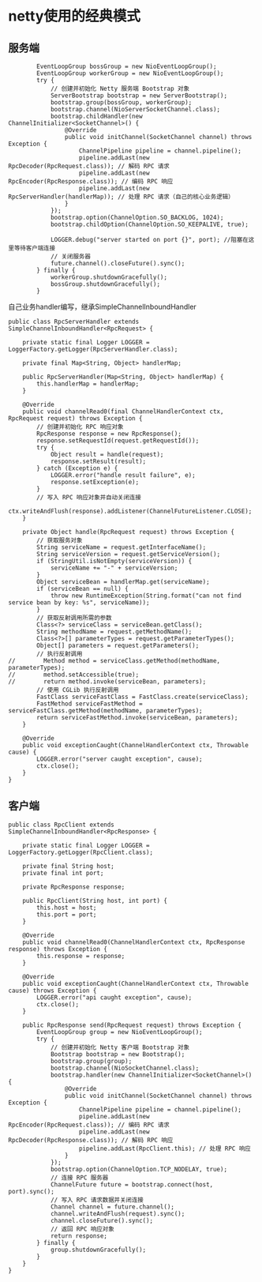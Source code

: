 # netty使用的经典模式


## 服务端

            EventLoopGroup bossGroup = new NioEventLoopGroup();
            EventLoopGroup workerGroup = new NioEventLoopGroup();
            try {
                // 创建并初始化 Netty 服务端 Bootstrap 对象
                ServerBootstrap bootstrap = new ServerBootstrap();
                bootstrap.group(bossGroup, workerGroup);
                bootstrap.channel(NioServerSocketChannel.class);
                bootstrap.childHandler(new ChannelInitializer<SocketChannel>() {
                    @Override
                    public void initChannel(SocketChannel channel) throws Exception {
                        ChannelPipeline pipeline = channel.pipeline();
                        pipeline.addLast(new RpcDecoder(RpcRequest.class)); // 解码 RPC 请求
                        pipeline.addLast(new RpcEncoder(RpcResponse.class)); // 编码 RPC 响应
                        pipeline.addLast(new RpcServerHandler(handlerMap)); // 处理 RPC 请求（自己的核心业务逻辑）
                    }
                });
                bootstrap.option(ChannelOption.SO_BACKLOG, 1024);
                bootstrap.childOption(ChannelOption.SO_KEEPALIVE, true);
                
                LOGGER.debug("server started on port {}", port); //阻塞在这里等待客户端连接
                // 关闭服务器
                future.channel().closeFuture().sync();
            } finally {
                workerGroup.shutdownGracefully();
                bossGroup.shutdownGracefully();
            }

自己业务handler编写，继承SimpleChannelInboundHandler

    public class RpcServerHandler extends SimpleChannelInboundHandler<RpcRequest> {
    
        private static final Logger LOGGER = LoggerFactory.getLogger(RpcServerHandler.class);
    
        private final Map<String, Object> handlerMap;
    
        public RpcServerHandler(Map<String, Object> handlerMap) {
            this.handlerMap = handlerMap;
        }
    
        @Override
        public void channelRead0(final ChannelHandlerContext ctx, RpcRequest request) throws Exception {
            // 创建并初始化 RPC 响应对象
            RpcResponse response = new RpcResponse();
            response.setRequestId(request.getRequestId());
            try {
                Object result = handle(request);
                response.setResult(result);
            } catch (Exception e) {
                LOGGER.error("handle result failure", e);
                response.setException(e);
            }
            // 写入 RPC 响应对象并自动关闭连接
            ctx.writeAndFlush(response).addListener(ChannelFutureListener.CLOSE);
        }
    
        private Object handle(RpcRequest request) throws Exception {
            // 获取服务对象
            String serviceName = request.getInterfaceName();
            String serviceVersion = request.getServiceVersion();
            if (StringUtil.isNotEmpty(serviceVersion)) {
                serviceName += "-" + serviceVersion;
            }
            Object serviceBean = handlerMap.get(serviceName);
            if (serviceBean == null) {
                throw new RuntimeException(String.format("can not find service bean by key: %s", serviceName));
            }
            // 获取反射调用所需的参数
            Class<?> serviceClass = serviceBean.getClass();
            String methodName = request.getMethodName();
            Class<?>[] parameterTypes = request.getParameterTypes();
            Object[] parameters = request.getParameters();
            // 执行反射调用
    //        Method method = serviceClass.getMethod(methodName, parameterTypes);
    //        method.setAccessible(true);
    //        return method.invoke(serviceBean, parameters);
            // 使用 CGLib 执行反射调用
            FastClass serviceFastClass = FastClass.create(serviceClass);
            FastMethod serviceFastMethod = serviceFastClass.getMethod(methodName, parameterTypes);
            return serviceFastMethod.invoke(serviceBean, parameters);
        }
    
        @Override
        public void exceptionCaught(ChannelHandlerContext ctx, Throwable cause) {
            LOGGER.error("server caught exception", cause);
            ctx.close();
        }
    }

## 客户端

    public class RpcClient extends SimpleChannelInboundHandler<RpcResponse> {
    
        private static final Logger LOGGER = LoggerFactory.getLogger(RpcClient.class);
    
        private final String host;
        private final int port;
    
        private RpcResponse response;
    
        public RpcClient(String host, int port) {
            this.host = host;
            this.port = port;
        }
    
        @Override
        public void channelRead0(ChannelHandlerContext ctx, RpcResponse response) throws Exception {
            this.response = response;
        }
    
        @Override
        public void exceptionCaught(ChannelHandlerContext ctx, Throwable cause) throws Exception {
            LOGGER.error("api caught exception", cause);
            ctx.close();
        }
    
        public RpcResponse send(RpcRequest request) throws Exception {
            EventLoopGroup group = new NioEventLoopGroup();
            try {
                // 创建并初始化 Netty 客户端 Bootstrap 对象
                Bootstrap bootstrap = new Bootstrap();
                bootstrap.group(group);
                bootstrap.channel(NioSocketChannel.class);
                bootstrap.handler(new ChannelInitializer<SocketChannel>() {
                    @Override
                    public void initChannel(SocketChannel channel) throws Exception {
                        ChannelPipeline pipeline = channel.pipeline();
                        pipeline.addLast(new RpcEncoder(RpcRequest.class)); // 编码 RPC 请求
                        pipeline.addLast(new RpcDecoder(RpcResponse.class)); // 解码 RPC 响应
                        pipeline.addLast(RpcClient.this); // 处理 RPC 响应
                    }
                });
                bootstrap.option(ChannelOption.TCP_NODELAY, true);
                // 连接 RPC 服务器
                ChannelFuture future = bootstrap.connect(host, port).sync();
                // 写入 RPC 请求数据并关闭连接
                Channel channel = future.channel();
                channel.writeAndFlush(request).sync();
                channel.closeFuture().sync();
                // 返回 RPC 响应对象
                return response;
            } finally {
                group.shutdownGracefully();
            }
        }
    }

